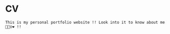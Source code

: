 # CV

    This is my personal portfolio website !! Look into it to know about me 🙋🏻‍♀️❤️ !!
  
    
    
